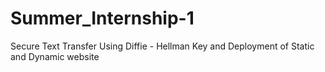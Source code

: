 # Summer_Internship-1
Secure Text Transfer Using Diffie - Hellman Key and Deployment of Static and Dynamic website
